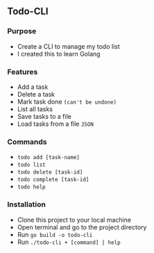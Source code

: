 ## Todo-CLI

### Purpose
- Create a CLI to manage my todo list
- I created this to learn Golang

### Features
- Add a task
- Delete a task
- Mark task done `(can't be undone)`
- List all tasks
- Save tasks to a file
- Load tasks from a file `JSON`

### Commands
- `todo add [task-name]`
- `todo list`
- `todo delete [task-id]`
- `todo complete [task-id]`
- `todo help`

### Installation
- Clone this project to your local machine
- Open terminal and go to the project directory
- Run `go build -o todo-cli`
- Run `./todo-cli + [command] | help`

